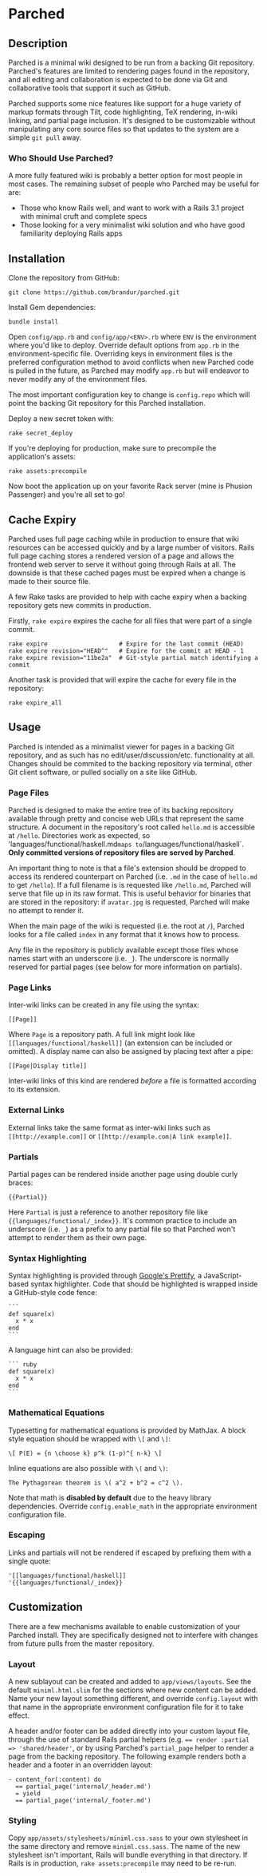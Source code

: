 Parched
=======

Description
-----------

Parched is a minimal wiki designed to be run from a backing Git repository. Parched's features are limited to rendering pages found in the repository, and all editing and collaboration is expected to be done via Git and collaborative tools that support it such as GitHub.

Parched supports some nice features like support for a huge variety of markup formats through Tilt, code highlighting, TeX rendering, in-wiki linking, and partial page inclusion. It's designed to be customizable without manipulating any core source files so that updates to the system are a simple `git pull` away.

### Who Should Use Parched?

A more fully featured wiki is probably a better option for most people in most cases. The remaining subset of people who Parched may be useful for are:

* Those who know Rails well, and want to work with a Rails 3.1 project with minimal cruft and complete specs
* Those looking for a very minimalist wiki solution and who have good familiarity deploying Rails apps

Installation
------------

Clone the repository from GitHub:

    git clone https://github.com/brandur/parched.git

Install Gem dependencies:

    bundle install

Open `config/app.rb` and `config/app/<ENV>.rb` where `ENV` is the environment where you'd like to deploy. Override default options from `app.rb` in the environment-specific file. Overriding keys in environment files is the preferred configuration method to avoid conflicts when new Parched code is pulled in the future, as Parched may modify `app.rb` but will endeavor to never modify any of the environment files.

The most important configuration key to change is `config.repo` which will point the backing Git repository for this Parched installation.

Deploy a new secret token with:

    rake secret_deploy

If you're deploying for production, make sure to precompile the application's assets:

    rake assets:precompile

Now boot the application up on your favorite Rack server (mine is Phusion Passenger) and you're all set to go!

Cache Expiry
------------

Parched uses full page caching while in production to ensure that wiki resources can be accessed quickly and by a large number of visitors. Rails full page caching stores a rendered version of a page and allows the frontend web server to serve it without going through Rails at all. The downside is that these cached pages must be expired when a change is made to their source file.

A few Rake tasks are provided to help with cache expiry when a backing repository gets new commits in production.

Firstly, `rake expire` expires the cache for all files that were part of a single commit.

    rake expire                    # Expire for the last commit (HEAD)
    rake expire revision="HEAD^"   # Expire for the commit at HEAD - 1
    rake expire revision="11be2a"  # Git-style partial match identifying a commit

Another task is provided that will expire the cache for every file in the repository:

    rake expire_all

Usage
-----

Parched is intended as a minimalist viewer for pages in a backing Git repository, and as such has no edit/user/discussion/etc. functionality at all. Changes should be commited to the backing repository via terminal, other Git client software, or pulled socially on a site like GitHub.

### Page Files

Parched is designed to make the entire tree of its backing repository available through pretty and concise web URLs that represent the same structure. A document in the repository's root called `hello.md` is accessible at `/hello`. Directories work as expected, so 'languages/functional/haskell.md` maps to `/languages/functional/haskell`. **Only committed versions of repository files are served by Parched**.

An important thing to note is that a file's extension should be dropped to access its rendered counterpart on Parched (i.e. `.md` in the case of `hello.md` to get `/hello`). If a full filename is is requested like `/hello.md`, Parched will serve that file up in its raw format. This is useful behavior for binaries that are stored in the repository: if `avatar.jpg` is requested, Parched will make no attempt to render it.

When the main page of the wiki is requested (i.e. the root at `/`), Parched looks for a file called `index` in any format that it knows how to process.

Any file in the repository is publicly available except those files whose names start with an underscore (i.e. `_`). The underscore is normally reserved for partial pages (see below for more information on partials).

### Page Links

Inter-wiki links can be created in any file using the syntax:

    [[Page]]

Where `Page` is a repository path. A full link might look like `[[languages/functional/haskell]]` (an extension can be included or omitted). A display name can also be assigned by placing text after a pipe:

    [[Page|Display title]]

Inter-wiki links of this kind are rendered _before_ a file is formatted according to its extension.

### External Links

External links take the same format as inter-wiki links such as `[[http://example.com]]` or `[[http://example.com|A link example]]`.

### Partials

Partial pages can be rendered inside another page using double curly braces:

    {{Partial}}

Here `Partial` is just a reference to another repository file like `{{languages/functional/_index}}`. It's common practice to include an underscore (i.e. `_`) as a prefix to any partial file so that Parched won't attempt to render them as their own page.

### Syntax Highlighting

Syntax highlighting is provided through [Google's Prettify](http://code.google.com/p/google-code-prettify/), a JavaScript-based syntax highlighter. Code that should be highlighted is wrapped inside a GitHub-style code fence:

    ```
    def square(x)
      x * x
    end
    ```

A language hint can also be provided:

    ``` ruby
    def square(x)
      x * x
    end
    ```

### Mathematical Equations

Typesetting for mathematical equations is provided by MathJax. A block style equation should be wrapped with `\[` and `\]`:

    \[ P(E) = {n \choose k} p^k (1-p)^{ n-k} \]

Inline equations are also possible with `\(` and `\)`:

    The Pythagorean theorem is \( a^2 + b^2 = c^2 \).

Note that math is **disabled by default** due to the heavy library dependencies. Override `config.enable_math` in the appropriate environment configuration file.

### Escaping

Links and partials will not be rendered if escaped by prefixing them with a single quote:

    '[[languages/functional/haskell]]
    '{{languages/functional/_index}}

Customization
-------------

There are a few mechanisms available to enable customization of your Parched install. They are specifically designed not to interfere with changes from future pulls from the master repository.

### Layout

A new sublayout can be created and added to `app/views/layouts`. See the default `miniml.html.slim` for the sections where new content can be added. Name your new layout something different, and override `config.layout` with that name in the appropriate environment configuration file for it to take effect.

A header and/or footer can be added directly into your custom layout file, through the use of standard Rails partial helpers (e.g. `== render :partial => 'shared/header'`, or by using Parched's `partial_page` helper to render a page from the backing repository. The following example renders both a header and a footer in an overridden layout:

``` slim
- content_for(:content) do
  == partial_page('internal/_header.md')
  = yield
  == partial_page('internal/_footer.md')
```

### Styling

Copy `app/assets/stylesheets/miniml.css.sass` to your own stylesheet in the same directory and remove `miniml.css.sass`. The name of the new stylesheet isn't important, Rails will bundle everything in that directory. If Rails is in production, `rake assets:precompile` may need to be re-run.
